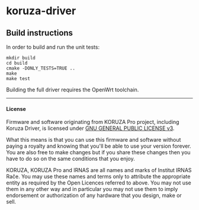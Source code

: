 # koruza-driver

## Build instructions

In order to build and run the unit tests:
```
mkdir build
cd build
cmake -DONLY_TESTS=TRUE ..
make
make test
```

Building the full driver requires the OpenWrt toolchain.

---

#### License

Firmware and software originating from KORUZA Pro project, including Koruza Driver, is licensed under [GNU GENERAL PUBLIC LICENSE v3](https://www.gnu.org/licenses/gpl-3.0.en.html).

What this means is that you can use this firmware and software without paying a royalty and knowing that you'll be able to use your version forever. You are also free to make changes but if you share these changes then you have to do so on the same conditions that you enjoy.

KORUZA, KORUZA Pro and IRNAS are all names and marks of Institut IRNAS Rače. You may use these names and terms only to attribute the appropriate entity as required by the Open Licences referred to above. You may not use them in any other way and in particular you may not use them to imply endorsement or authorization of any hardware that you design, make or sell.

